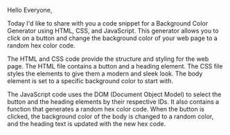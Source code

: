 Hello Everyone,

Today I'd like to share with you a code snippet for a Background Color Generator using HTML, CSS, and JavaScript. This generator allows you to click on a button and change the background color of your web page to a random hex color code.

The HTML and CSS code provide the structure and styling for the web page. The HTML file contains a button and a heading element. The CSS file styles the elements to give them a modern and sleek look. The body element is set to a specific background color to start with.

The JavaScript code uses the DOM (Document Object Model) to select the button and the heading elements by their respective IDs. It also contains a function that generates a random hex color code. When the button is clicked, the background color of the body is changed to a random color, and the heading text is updated with the new hex code.